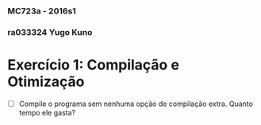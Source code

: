 ### MC723a - 2016s1
### ra033324 Yugo Kuno
# Exercício 1: Compilação e Otimização

- [ ] Compile o programa sem nenhuma opção de compilação extra. Quanto tempo ele gasta?
